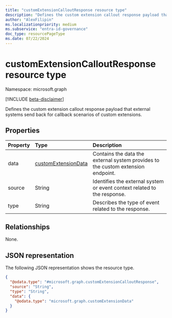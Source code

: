```yaml
---
title: "customExtensionCalloutResponse resource type"
description: "Defines the custom extension callout response payload that external systems send back for callback scenarios of custom extensions."
author: "AlexFilipin"
ms.localizationpriority: medium
ms.subservice: "entra-id-governance"
doc_type: resourcePageType
ms.date: 07/22/2024
---
```


# customExtensionCalloutResponse resource type

Namespace: microsoft.graph

[!INCLUDE [beta-disclaimer](../../includes/beta-disclaimer.md)]

Defines the custom extension callout response payload that external systems send back for callback scenarios of custom extensions.

## Properties

|Property|Type|Description|
|:---|:---|:---|
|data|[customExtensionData](../resources/customextensiondata.md)|Contains the data the external system provides to the custom extension endpoint.|
|source|String|Identifies the external system or event context related to the response.|
|type|String|Describes the type of event related to the response.|

## Relationships

None.

## JSON representation

The following JSON representation shows the resource type.
<!-- {
  "blockType": "resource",
  "@odata.type": "microsoft.graph.customExtensionCalloutResponse"
}
-->
``` json
{
  "@odata.type": "#microsoft.graph.customExtensionCalloutResponse",
  "source": "String",
  "type": "String",
  "data": {
    "@odata.type": "microsoft.graph.customExtensionData"
  }
}
```
